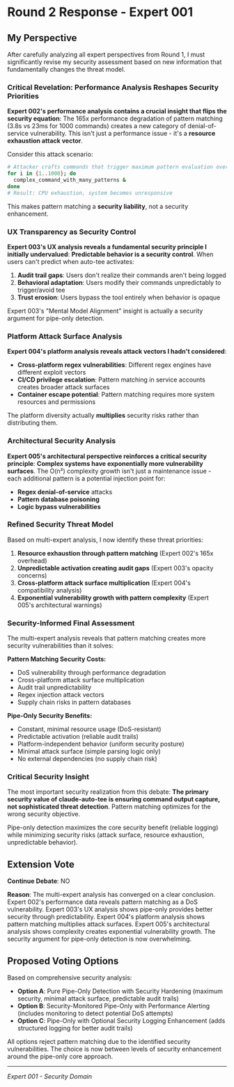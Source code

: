 # Round 2 Response - Expert 001

## My Perspective

After carefully analyzing all expert perspectives from Round 1, I must significantly revise my security assessment based on new information that fundamentally changes the threat model.

### Critical Revelation: Performance Analysis Reshapes Security Priorities

**Expert 002's performance analysis contains a crucial insight that flips the security equation**: The 165x performance degradation of pattern matching (3.8s vs 23ms for 1000 commands) creates a new category of denial-of-service vulnerability. This isn't just a performance issue - it's a **resource exhaustion attack vector**.

Consider this attack scenario:
```bash
# Attacker crafts commands that trigger maximum pattern evaluation overhead
for i in {1..1000}; do
  complex_command_with_many_patterns &
done
# Result: CPU exhaustion, system becomes unresponsive
```

This makes pattern matching a **security liability**, not a security enhancement.

### UX Transparency as Security Control

**Expert 003's UX analysis reveals a fundamental security principle I initially undervalued**: **Predictable behavior is a security control**. When users can't predict when auto-tee activates:

1. **Audit trail gaps**: Users don't realize their commands aren't being logged
2. **Behavioral adaptation**: Users modify their commands unpredictably to trigger/avoid tee
3. **Trust erosion**: Users bypass the tool entirely when behavior is opaque

Expert 003's "Mental Model Alignment" insight is actually a security argument for pipe-only detection.

### Platform Attack Surface Analysis

**Expert 004's platform analysis reveals attack vectors I hadn't considered**:

- **Cross-platform regex vulnerabilities**: Different regex engines have different exploit vectors
- **CI/CD privilege escalation**: Pattern matching in service accounts creates broader attack surfaces
- **Container escape potential**: Pattern matching requires more system resources and permissions

The platform diversity actually **multiplies** security risks rather than distributing them.

### Architectural Security Analysis

**Expert 005's architectural perspective reinforces a critical security principle**: **Complex systems have exponentially more vulnerability surfaces**. The O(n²) complexity growth isn't just a maintenance issue - each additional pattern is a potential injection point for:

- **Regex denial-of-service** attacks
- **Pattern database poisoning**
- **Logic bypass vulnerabilities**

### Refined Security Threat Model

Based on multi-expert analysis, I now identify these threat priorities:

1. **Resource exhaustion through pattern matching** (Expert 002's 165x overhead)
2. **Unpredictable activation creating audit gaps** (Expert 003's opacity concerns)
3. **Cross-platform attack surface multiplication** (Expert 004's compatibility analysis)
4. **Exponential vulnerability growth with pattern complexity** (Expert 005's architectural warnings)

### Security-Informed Final Assessment

The multi-expert analysis reveals that pattern matching creates more security vulnerabilities than it solves:

**Pattern Matching Security Costs:**
- DoS vulnerability through performance degradation
- Cross-platform attack surface multiplication
- Audit trail unpredictability
- Regex injection attack vectors
- Supply chain risks in pattern databases

**Pipe-Only Security Benefits:**
- Constant, minimal resource usage (DoS-resistant)
- Predictable activation (reliable audit trails)
- Platform-independent behavior (uniform security posture)
- Minimal attack surface (simple parsing logic only)
- No external dependencies (no supply chain risk)

### Critical Security Insight

The most important security realization from this debate: **The primary security value of claude-auto-tee is ensuring command output capture, not sophisticated threat detection**. Pattern matching optimizes for the wrong security objective.

Pipe-only detection maximizes the core security benefit (reliable logging) while minimizing security risks (attack surface, resource exhaustion, unpredictable behavior).

## Extension Vote

**Continue Debate**: NO

**Reason**: The multi-expert analysis has converged on a clear conclusion. Expert 002's performance data reveals pattern matching as a DoS vulnerability. Expert 003's UX analysis shows pipe-only provides better security through predictability. Expert 004's platform analysis shows pattern matching multiplies attack surfaces. Expert 005's architectural analysis shows complexity creates exponential vulnerability growth. The security argument for pipe-only detection is now overwhelming.

## Proposed Voting Options

Based on comprehensive security analysis:

- **Option A**: Pure Pipe-Only Detection with Security Hardening (maximum security, minimal attack surface, predictable audit trails)
- **Option B**: Security-Monitored Pipe-Only with Performance Alerting (includes monitoring to detect potential DoS attempts)
- **Option C**: Pipe-Only with Optional Security Logging Enhancement (adds structured logging for better audit trails)

All options reject pattern matching due to the identified security vulnerabilities. The choice is now between levels of security enhancement around the pipe-only core approach.

---
*Expert 001 - Security Domain*
